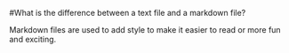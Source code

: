 #What is the difference between a text file and a markdown file?

Markdown files are used to add style to make it easier to read or more fun and exciting.

